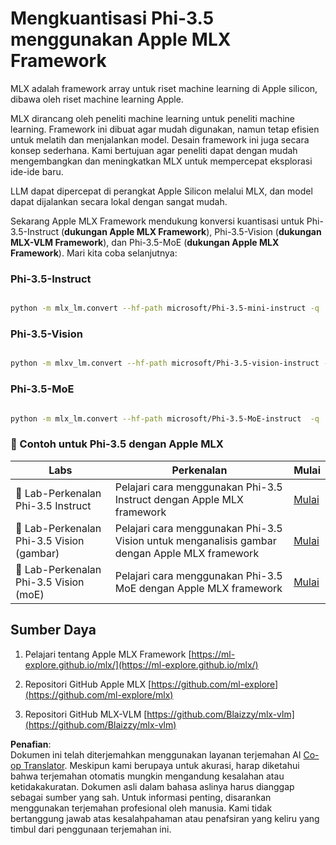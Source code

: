 <!--
CO_OP_TRANSLATOR_METADATA:
{
  "original_hash": "ec5e22bbded16acb7bdb9fa568ab5781",
  "translation_date": "2025-07-16T21:56:18+00:00",
  "source_file": "md/01.Introduction/04/UsingAppleMLXQuantifyingPhi.md",
  "language_code": "id"
}
-->
# **Mengkuantisasi Phi-3.5 menggunakan Apple MLX Framework**

MLX adalah framework array untuk riset machine learning di Apple silicon, dibawa oleh riset machine learning Apple.

MLX dirancang oleh peneliti machine learning untuk peneliti machine learning. Framework ini dibuat agar mudah digunakan, namun tetap efisien untuk melatih dan menjalankan model. Desain framework ini juga secara konsep sederhana. Kami bertujuan agar peneliti dapat dengan mudah mengembangkan dan meningkatkan MLX untuk mempercepat eksplorasi ide-ide baru.

LLM dapat dipercepat di perangkat Apple Silicon melalui MLX, dan model dapat dijalankan secara lokal dengan sangat mudah.

Sekarang Apple MLX Framework mendukung konversi kuantisasi untuk Phi-3.5-Instruct (**dukungan Apple MLX Framework**), Phi-3.5-Vision (**dukungan MLX-VLM Framework**), dan Phi-3.5-MoE (**dukungan Apple MLX Framework**). Mari kita coba selanjutnya:

### **Phi-3.5-Instruct**

```bash

python -m mlx_lm.convert --hf-path microsoft/Phi-3.5-mini-instruct -q

```

### **Phi-3.5-Vision**

```bash

python -m mlxv_lm.convert --hf-path microsoft/Phi-3.5-vision-instruct -q

```

### **Phi-3.5-MoE**

```bash

python -m mlx_lm.convert --hf-path microsoft/Phi-3.5-MoE-instruct  -q

```

### **🤖 Contoh untuk Phi-3.5 dengan Apple MLX**

| Labs    | Perkenalan | Mulai |
| -------- | ------- |  ------- |
| 🚀 Lab-Perkenalan Phi-3.5 Instruct  | Pelajari cara menggunakan Phi-3.5 Instruct dengan Apple MLX framework   |  [Mulai](../../../../../code/09.UpdateSamples/Aug/mlx-phi35-instruct.ipynb)    |
| 🚀 Lab-Perkenalan Phi-3.5 Vision (gambar) | Pelajari cara menggunakan Phi-3.5 Vision untuk menganalisis gambar dengan Apple MLX framework     |  [Mulai](../../../../../code/09.UpdateSamples/Aug/mlx-phi35-vision.ipynb)    |
| 🚀 Lab-Perkenalan Phi-3.5 Vision (moE)   | Pelajari cara menggunakan Phi-3.5 MoE dengan Apple MLX framework  |  [Mulai](../../../../../code/09.UpdateSamples/Aug/mlx-phi35-moe.ipynb)    |

## **Sumber Daya**

1. Pelajari tentang Apple MLX Framework [https://ml-explore.github.io/mlx/](https://ml-explore.github.io/mlx/)

2. Repositori GitHub Apple MLX [https://github.com/ml-explore](https://github.com/ml-explore/mlx)

3. Repositori GitHub MLX-VLM [https://github.com/Blaizzy/mlx-vlm](https://github.com/Blaizzy/mlx-vlm)

**Penafian**:  
Dokumen ini telah diterjemahkan menggunakan layanan terjemahan AI [Co-op Translator](https://github.com/Azure/co-op-translator). Meskipun kami berupaya untuk akurasi, harap diketahui bahwa terjemahan otomatis mungkin mengandung kesalahan atau ketidakakuratan. Dokumen asli dalam bahasa aslinya harus dianggap sebagai sumber yang sah. Untuk informasi penting, disarankan menggunakan terjemahan profesional oleh manusia. Kami tidak bertanggung jawab atas kesalahpahaman atau penafsiran yang keliru yang timbul dari penggunaan terjemahan ini.